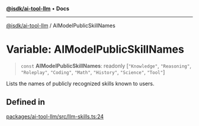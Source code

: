 [**@isdk/ai-tool-llm**](../README.md) • **Docs**

***

[@isdk/ai-tool-llm](../globals.md) / AIModelPublicSkillNames

# Variable: AIModelPublicSkillNames

> `const` **AIModelPublicSkillNames**: readonly [`"Knowledge"`, `"Reasoning"`, `"Roleplay"`, `"Coding"`, `"Math"`, `"History"`, `"Science"`, `"Tool"`]

Lists the names of publicly recognized skills known to users.

## Defined in

[packages/ai-tool-llm/src/llm-skills.ts:24](https://github.com/isdk/ai-tool-llm.js/blob/6d637e2cbb195f8d75ce36ff2cada54b2888e8ae/src/llm-skills.ts#L24)
